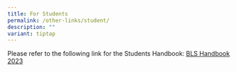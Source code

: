 ```yaml
---
title: For Students
permalink: /other-links/student/
description: ""
variant: tiptap
---
```

Please refer to the following link for the Students Handbook: [BLS Handbook 2023](/files/bls_handbook%202023_5th%20june.pdf)